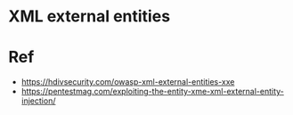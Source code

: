 # XML external entities

# Ref
* https://hdivsecurity.com/owasp-xml-external-entities-xxe
* https://pentestmag.com/exploiting-the-entity-xme-xml-external-entity-injection/